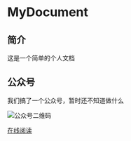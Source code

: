 # MyDocument

## 简介
这是一个简单的个人文档

## 公众号
我们搞了一个公众号，暂时还不知道做什么

![公众号二维码](http://121.191.56.13:8081/2.jpg)  

[在线阅读](https://shangfengzhang.github.io/MyDocument/#/)